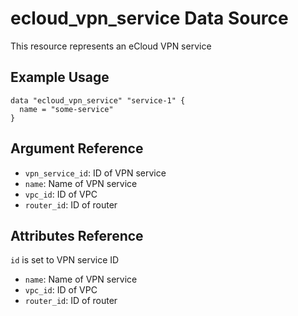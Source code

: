 # ecloud_vpn_service Data Source

This resource represents an eCloud VPN service

## Example Usage

```hcl
data "ecloud_vpn_service" "service-1" {
  name = "some-service"
}
```

## Argument Reference

- `vpn_service_id`: ID of VPN service
- `name`: Name of VPN service
- `vpc_id`: ID of VPC
- `router_id`: ID of router

## Attributes Reference

`id` is set to VPN service ID

- `name`: Name of VPN service
- `vpc_id`: ID of VPC
- `router_id`: ID of router